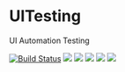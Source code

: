 # UITesting
UI Automation Testing

[![Build Status](https://travis-ci.org/B3Abdelkader/UITesting.svg?branch=master)](https://travis-ci.org/B3Abdelkader/UITesting)
![](https://img.shields.io/github/last-commit/b3abdelkader/UITesting.svg)
![](https://img.shields.io/github/license/b3abdelkader/UItesting.svg)
![](https://img.shields.io/github/languages/code-size/b3abdelkader/UItesting.svg)
![](https://img.shields.io/github/repo-size/b3abdelkader/uitesting.svg)
![](https://img.shields.io/github/languages/top/b3abdelkader/uitesting.svg)